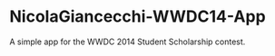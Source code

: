 NicolaGiancecchi-WWDC14-App
===========================

A simple app for the WWDC 2014 Student Scholarship contest.
